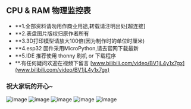 ## CPU & RAM 物理监控表
- **1.全部资料请勿用作商业用途,转载请注明出处[超连接]
- **2.表盘图片版权归原作者所有
- **3.3D打印模型请放大100倍(因为制作时的单位时厘米)
- **4.esp32 固件采用MicroPython,请去官网下载最新
- **5.IDE 推荐使用 thonny 刷机 or 下载程序
- **.有任何疑问欢迎在视频下留言 
[www.bilibili.com/video/BV1jL4y1x7gx](www.bilibili.com/video/BV1jL4y1x7gx)

### 祝大家玩的开心~


![image](https://github.com/ShaderFallback/CpuRamGet/blob/main/Image/成品展示1.jpg)
![image](https://github.com/ShaderFallback/CpuRamGet/blob/main/Image/成品展示2.jpg)
![image](https://github.com/ShaderFallback/CpuRamGet/blob/main/Image/接线图.jpg)
![image](https://github.com/ShaderFallback/CpuRamGet/blob/main/Image/硬件清单.jpg)
![image](https://github.com/ShaderFallback/CpuRamGet/blob/main/Image/组装细节.jpg)